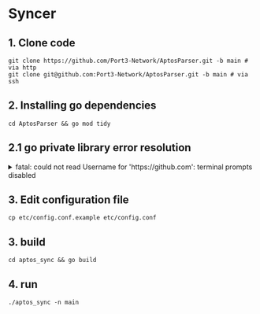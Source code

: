 # Syncer
## 1. Clone code
```
git clone https://github.com/Port3-Network/AptosParser.git -b main # via http
git clone git@github.com:Port3-Network/AptosParser.git -b main # via ssh
```

## 2. Installing go dependencies
```
cd AptosParser && go mod tidy
```

## 2.1 go private library error resolution
<details>
<summary> fatal: could not read Username for 'https://github.com': terminal prompts disabled</summary>
github password generation: <a href="https://docs.github.com/en/authentication/keeping-your-account-and-data-secure/creating-a-personal-access-token">click here</a>

```bash
echo "machine github.com login <github email> password <github password>" > ~/.netrc
```
</details>

## 3. Edit configuration file
```
cp etc/config.conf.example etc/config.conf
```

## 3. build
```
cd aptos_sync && go build
```

## 4. run
```
./aptos_sync -n main
```